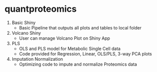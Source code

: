 # quantproteomics
1. Basic Shiny
   - Basic Pipeline that outputs all plots and tables to local folder
2. Volcano Shiny
   - User can manage Volcano Plot on Shiny App
3. PLS
   - OLS and PLS model for Metabolic Single Cell data
   - Code provided for Regression, Linear, OLS/PLS, 3-way PCA plots
4. Imputation Normalization
   - Optimizing code to impute and normalize Proteomics data 

